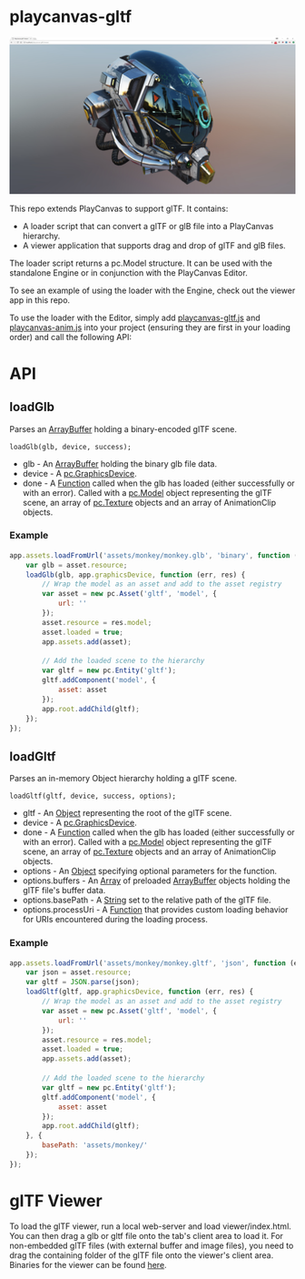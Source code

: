 # playcanvas-gltf
![gtTF viewer](/images/playcanvas-gltf-viewer.jpg?raw=true "glTF Viewer")

This repo extends PlayCanvas to support glTF. It contains:

* A loader script that can convert a glTF or glB file into a PlayCanvas hierarchy.
* A viewer application that supports drag and drop of glTF and glB files.

The loader script returns a pc.Model structure. It can be used with the standalone Engine or in conjunction with the PlayCanvas Editor.

To see an example of using the loader with the Engine, check out the viewer app in this repo.

To use the loader with the Editor, simply add [playcanvas-gltf.js](https://github.com/playcanvas/playcanvas-gltf/blob/master/src/playcanvas-gltf.js) and [playcanvas-anim.js](https://github.com/playcanvas/playcanvas-gltf/blob/master/src/playcanvas-anim.js) into your project (ensuring they are first in your loading order) and call the following API:

# API

## loadGlb
Parses an [ArrayBuffer](https://developer.mozilla.org/en-US/docs/Web/JavaScript/Reference/Global_Objects/ArrayBuffer) holding a binary-encoded glTF scene.
```
loadGlb(glb, device, success);
```
* glb - An [ArrayBuffer](https://developer.mozilla.org/en-US/docs/Web/JavaScript/Reference/Global_Objects/ArrayBuffer) holding the binary glb file data.
* device - A [pc.GraphicsDevice](https://developer.playcanvas.com/en/api/pc.GraphicsDevice.html).
* done - A [Function](https://developer.mozilla.org/en-US/docs/Web/JavaScript/Reference/Global_Objects/Function) called when the glb has loaded (either successfully or with an error). Called with a [pc.Model](https://developer.playcanvas.com/en/api/pc.Model.html) object representing the glTF scene, an array of [pc.Texture](https://developer.playcanvas.com/en/api/pc.Texture.html) objects and an array of AnimationClip objects.

### Example
```javascript
app.assets.loadFromUrl('assets/monkey/monkey.glb', 'binary', function (err, asset) {
    var glb = asset.resource;
    loadGlb(glb, app.graphicsDevice, function (err, res) {
        // Wrap the model as an asset and add to the asset registry
        var asset = new pc.Asset('gltf', 'model', {
            url: ''
        });
        asset.resource = res.model;
        asset.loaded = true;
        app.assets.add(asset);

        // Add the loaded scene to the hierarchy
        var gltf = new pc.Entity('gltf');
        gltf.addComponent('model', {
            asset: asset
        });
        app.root.addChild(gltf);
    });
});
```

## loadGltf
Parses an in-memory Object hierarchy holding a glTF scene.
```
loadGltf(gltf, device, success, options);
```
* gltf - An [Object](https://developer.mozilla.org/en-US/docs/Web/JavaScript/Reference/Global_Objects/Object) representing the root of the glTF scene.
* device - A [pc.GraphicsDevice](https://developer.playcanvas.com/en/api/pc.GraphicsDevice.html).
* done - A [Function](https://developer.mozilla.org/en-US/docs/Web/JavaScript/Reference/Global_Objects/Function) called when the glb has loaded (either successfully or with an error). Called with a [pc.Model](https://developer.playcanvas.com/en/api/pc.Model.html) object representing the glTF scene, an array of [pc.Texture](https://developer.playcanvas.com/en/api/pc.Texture.html) objects and an array of AnimationClip objects.
* options - An [Object](https://developer.mozilla.org/en-US/docs/Web/JavaScript/Reference/Global_Objects/Object) specifying optional parameters for the function.
* options.buffers - An [Array](https://developer.mozilla.org/en-US/docs/Web/JavaScript/Reference/Global_Objects/Array) of preloaded [ArrayBuffer](https://developer.mozilla.org/en-US/docs/Web/JavaScript/Reference/Global_Objects/ArrayBuffer) objects holding the glTF file's buffer data.
* options.basePath - A [String](https://developer.mozilla.org/en-US/docs/Web/JavaScript/Reference/Global_Objects/String) set to the relative path of the glTF file.
* options.processUri - A [Function](https://developer.mozilla.org/en-US/docs/Web/JavaScript/Reference/Global_Objects/Function) that provides custom loading behavior for URIs encountered during the loading process.

### Example
```javascript
app.assets.loadFromUrl('assets/monkey/monkey.gltf', 'json', function (err, asset) {
    var json = asset.resource;
    var gltf = JSON.parse(json);
    loadGltf(gltf, app.graphicsDevice, function (err, res) {
        // Wrap the model as an asset and add to the asset registry
        var asset = new pc.Asset('gltf', 'model', {
            url: ''
        });
        asset.resource = res.model;
        asset.loaded = true;
        app.assets.add(asset);

        // Add the loaded scene to the hierarchy
        var gltf = new pc.Entity('gltf');
        gltf.addComponent('model', {
            asset: asset
        });
        app.root.addChild(gltf);
    }, {
        basePath: 'assets/monkey/'
    });
});
```

# glTF Viewer
To load the glTF viewer, run a local web-server and load viewer/index.html. You can then drag a glb or gltf file onto the tab's client area to load it. For non-embedded glTF files (with external buffer and image files), you need to drag the containing folder of the glTF file onto the viewer's client area. Binaries for the viewer can be found [here](https://github.com/playcanvas/playcanvas-gltf/releases).
